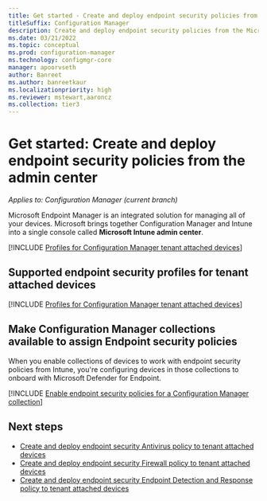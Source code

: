 ```yaml
---
title: Get started - Create and deploy endpoint security policies from the admin center (preview)
titleSuffix: Configuration Manager
description: Create and deploy endpoint security policies from the Microsoft Endpoint Manager console and for Configuration Manager collections.
ms.date: 03/21/2022
ms.topic: conceptual
ms.prod: configuration-manager
ms.technology: configmgr-core
manager: apoorvseth
author: Banreet
ms.author: banreetkaur
ms.localizationpriority: high
ms.reviewer: mstewart,aaroncz 
ms.collection: tier3
---
```


# <a name="bkmk_atp"></a> Get started: Create and deploy endpoint security policies from the admin center
<!--5691658-->
*Applies to: Configuration Manager (current branch)*

Microsoft Endpoint Manager is an integrated solution for managing all of your devices. Microsoft brings together Configuration Manager and Intune into a single console called **Microsoft Intune admin center**.

<!--Adding Include for Prerequisites-->

[!INCLUDE [Profiles for Configuration Manager tenant attached devices](./includes/configmgr-endpoint-security-prerequisties.md)]

## <a name="bkmk_supportedprofiles"></a>Supported endpoint security profiles for tenant attached devices

[!INCLUDE [Profiles for Configuration Manager tenant attached devices](./includes/configmgr-endpoint-security-profiles.md)]

## <a name="bkmk_collections"></a> Make Configuration Manager collections available to assign Endpoint security policies

When you enable collections of devices to work with endpoint security policies from Intune, you're configuring devices in those collections to onboard with Microsoft Defender for Endpoint.

[!INCLUDE [Enable endpoint security policies for a Configuration Manager collection](../../intune/protect/includes/make-configmgr-collection-available-edr.md)]

## Next steps

- [Create and deploy endpoint security Antivirus policy to tenant attached devices](deploy-antivirus-policy.md)
- [Create and deploy endpoint security Firewall policy to tenant attached devices](deploy-firewall-policy.md)
- [Create and deploy endpoint security Endpoint Detection and Response policy to tenant attached devices](atp-onboard.md)